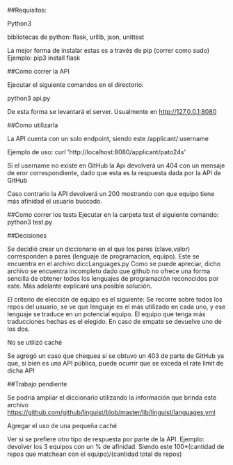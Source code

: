 ##Requisitos:

Python3

bibliotecas de python: flask, urllib, json, unittest


La mejor forma de instalar estas es a través de pip (correr como sudo)
Ejemplo: pip3 install flask


##Como correr la API

Ejecutar el siguiente comandos en el directorio:

python3 api.py

De esta forma se levantará el server. Usualmente en http://127.0.0.1:8080

##Como utilizarla

La API cuenta con un solo endpoint, siendo este /applicant/:username

Ejemplo de uso: curl 'http://localhost:8080/applicant/pato24s'

Si el username no existe en GitHub la Api devolverá un 404 con un mensaje de eror correspondiente, dado que esta es la respuesta dada por la API de GitHub

Caso contrario la API devolverá un 200 mostrando con que equipo tiene más afinidad el usuario buscado.

##Como correr los tests
Ejecutar en la carpeta test el siguiente comando: python3 test.py


##Decisiones

Se decidió crear un diccionario en el que los pares (clave,valor) corresponden a pares (lenguaje de programacion, equipo). Este se encuentra en el archivo diccLanguages.py
Como se puede apreciar, dicho archivo se encuentra incompleto dado que github no ofrece una forma sencilla de obtener todos los lenguajes de programación reconocidos por este. Más adelante explicaré una posible solución.

El criterio de elección de equipo es el siguiente: Se recorre sobre todos los repos del usuario, se ve que lenguaje es el más utilizado en cada uno, y ese lenguaje se traduce en un potencial equipo. El equipo que tenga más traducciones hechas es el elegido. En caso de empate se devuelve uno de los dos.

No se utilizó caché

Se agregó un caso que chequea si se obtuvo un 403 de parte de GitHub ya que, si bien es una API pública, puede ocurrir que se exceda el rate limit de dicha API



##Trabajo pendiente

Se podría ampliar el diccionario utilizando la información que brinda este archivo https://github.com/github/linguist/blob/master/lib/linguist/languages.yml

Agregar el uso de una pequeña caché

Ver si se prefiere otro tipo de respuesta por parte de la API. Ejemplo: devolver los 3 equipos con un % de afinidad. Siendo este 100*(cantidad de repos que matchean con el equipo)/(cantidad total de repos)